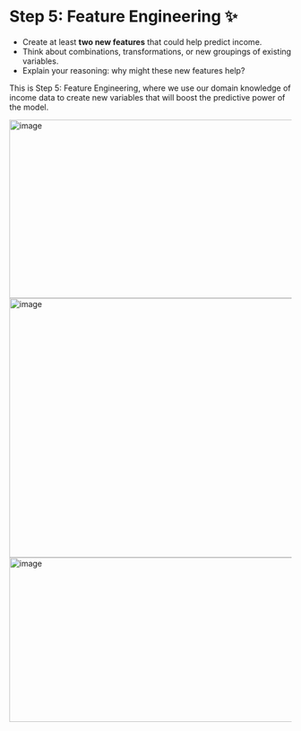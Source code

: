# Step 5: Feature Engineering ✨

* Create at least **two new features** that could help predict income.
* Think about combinations, transformations, or new groupings of existing variables.
* Explain your reasoning: why might these new features help?


This is Step 5: Feature Engineering, where we use our domain knowledge of income data to create new variables that will boost the predictive power of the model.

<img width="911" height="318" alt="image" src="https://github.com/user-attachments/assets/3ff6b873-fb1d-4f73-b91a-026b8e265dc5" />

<img width="878" height="462" alt="image" src="https://github.com/user-attachments/assets/a4186495-6a97-493f-a260-429d6eef8354" />

<img width="598" height="293" alt="image" src="https://github.com/user-attachments/assets/d0078d24-e75a-44f1-92ff-1e70ef8e4de2" />


